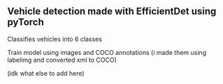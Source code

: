 ## Vehicle detection made with EfficientDet using pyTorch
Classifies vehicles into 6 classes

Train model using images and COCO annotations (i made them using labelimg and converted xml to COCO)

(idk what else to add here)
